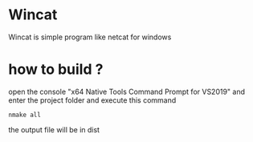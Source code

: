 # Wincat
Wincat is simple program like netcat for windows

# how to build ?
open the console "x64 Native Tools Command Prompt for VS2019" and enter the project folder and execute this command
```
nmake all
```
the output file will be in dist
